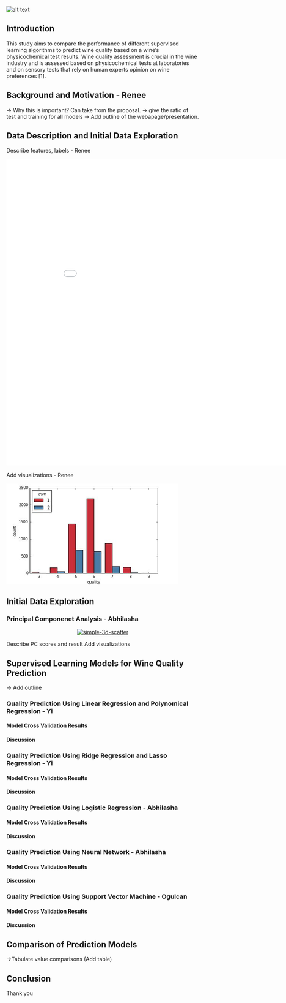![alt text](https://www.nvtt.net/wp-content/uploads/2018/10/wine-tasting.jpg "Logo Title Text 1")

## Introduction
This study aims to compare the performance of different supervised learning algorithms to predict wine quality based on a wine’s physicochemical test results. Wine quality assessment is crucial in the wine industry and is assessed based on physicochemical tests at laboratories and on sensory tests that rely on human experts opinion on wine preferences [1].

## Background and Motivation - Renee
-> Why this is important? Can take from the proposal. 
-> give the ratio of test and training for all models 
-> Add outline of the webapage/presentation.

## Data Description and Initial Data Exploration
Describe features, labels - Renee
<iframe width="900" height="800" frameborder="0" scrolling="no" src="//plot.ly/~abhilashasaroj/108.embed"></iframe>

Add visualizations - Renee
 
![alt text](pic1.JPG)

## Initial Data Exploration 
### Principal Componenet Analysis - Abhilasha

<div>
    <a href="https://plot.ly/~abhilashasaroj/108/?share_key=iEPmfUQTShguEUVf7tdG3Z" target="_blank" title="simple-3d-scatter" style="display: block; text-align: center;"><img src="https://plot.ly/~abhilashasaroj/108.png?share_key=iEPmfUQTShguEUVf7tdG3Z" alt="simple-3d-scatter" style="max-width: 100%;width: 600px;"  width="600" onerror="this.onerror=null;this.src='https://plot.ly/404.png';" /></a>
    <script data-plotly="abhilashasaroj:108" sharekey-plotly="iEPmfUQTShguEUVf7tdG3Z" src="https://plot.ly/embed.js" async></script>
</div>

Describe PC scores and result
Add visualizations

## Supervised Learning Models for Wine Quality Prediction
-> Add outline
### Quality Prediction Using Linear Regression and Polynomical Regression - Yi

#### Model Cross Validation Results

#### Discussion 

### Quality Prediction Using Ridge Regression and Lasso Regression - Yi 

#### Model Cross Validation Results

#### Discussion 

### Quality Prediction Using Logistic Regression - Abhilasha

#### Model Cross Validation Results

#### Discussion 

### Quality Prediction Using Neural Network - Abhilasha

#### Model Cross Validation Results

#### Discussion 

### Quality Prediction Using Support Vector Machine - Ogulcan

#### Model Cross Validation Results

#### Discussion 

## Comparison of Prediction Models

->Tabulate value comparisons (Add table)

## Conclusion


Thank you


